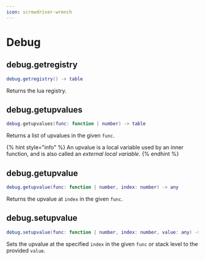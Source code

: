 ```yaml
---
icon: screwdriver-wrench
---
```


# Debug

## debug.getregistry

```lua
debug.getregistry() -> table
```

Returns the lua registry.

## debug.getupvalues

```lua
debug.getupvalues(func: function | number) -> table
```

Returns a list of upvalues in the given `func`.

{% hint style="info" %}
An upvalue is a local variable used by an inner function, and is also called an _external local variable_.
{% endhint %}

## debug.getupvalue

```lua
debug.getupvalue(func: function | number, index: number) -> any
```

Returns the upvalue at `index` in the given `func`.

## debug.setupvalue

```lua
debug.setupvalue(func: function | number, index: number, value: any) -> nil
```

Sets the upvalue at the specified `index` in the given `func` or stack level to the provided `value`.
